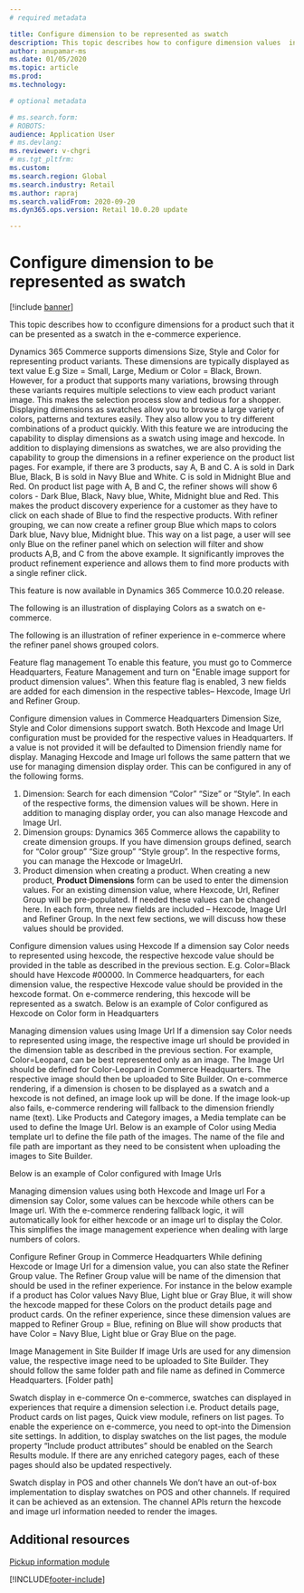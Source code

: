 ```yaml
---
# required metadata

title: Configure dimension to be represented as swatch 
description: This topic describes how to configure dimension values  in Commerce headquarters to be represented as a swatch
author: anupamar-ms
ms.date: 01/05/2020
ms.topic: article
ms.prod: 
ms.technology: 

# optional metadata

# ms.search.form: 
# ROBOTS: 
audience: Application User
# ms.devlang: 
ms.reviewer: v-chgri
# ms.tgt_pltfrm: 
ms.custom: 
ms.search.region: Global
ms.search.industry: Retail
ms.author: rapraj
ms.search.validFrom: 2020-09-20
ms.dyn365.ops.version: Retail 10.0.20 update

---
```


# Configure dimension to be represented as swatch 

[!include [banner](../../includes/banner.md)]

This topic describes how to cconfigure dimensions for a product such that it can be presented as a swatch in the e-commerce experience.

Dynamics 365 Commerce supports dimensions Size, Style and Color for representing product variants. These dimensions are typically displayed as text value E.g Size = Small, Large, Medium or Color = Black, Brown. However, for a product that supports many variations, browsing through these variants requires multiple selections to view each product variant image. This makes the selection process slow and tedious for a shopper.
Displaying dimensions as swatches allow you to browse a large variety of colors, patterns and textures easily. They also allow you to try different combinations of a product quickly. With this feature we are introducing the capability to display dimensions as a swatch using image and hexcode. 
In addition to displaying dimensions as swatches, we are also providing the capability to group the dimensions in a refiner experience on the product list pages.  For example, if there are 3 products, say A, B and C. A is sold in Dark Blue, Black, B is sold in Navy Blue and White. C is sold in Midnight Blue and Red. On product list page with A, B and C, the refiner shows will show 6 colors - Dark Blue, Black, Navy blue, White, Midnight blue and Red. This makes the product discovery experience for a customer as they have to click on each shade of Blue to find the respective products. With refiner grouping, we can now create a refiner group Blue which maps to colors Dark blue, Navy blue, Midnight blue. This way on a list  page,  a user will see only Blue on the refiner panel which on selection will filter and show products A,B, and C from the above example. It significantly improves the product refinement experience and allows them to find more products with a single refiner click. 


This feature is now available in Dynamics 365 Commerce 10.0.20 release.

The following is an illustration of displaying Colors as a swatch on e-commerce. 

The following is an illustration of refiner experience in e-commerce where the refiner panel shows grouped colors. 

Feature flag management
To enable this feature, you must go to Commerce Headquarters, Feature Management and turn on  "Enable image support for product dimension values".   When this feature flag is enabled, 3 new fields are added for each dimension in the respective tables– Hexcode, Image Url and Refiner Group. 

Configure dimension values in Commerce Headquarters
Dimension Size, Style and Color dimensions support swatch. Both Hexcode and Image Url configuration must be provided for the respective values in Headquarters. If a value is not provided it will be defaulted to Dimension friendly name for display.
Managing Hexcode and Image url follows the same pattern that we use for managing dimension display order. This can be configured in any of the following forms. 
1.	Dimension: Search for each dimension “Color” “Size” or “Style”. In each of the respective forms, the dimension values will be shown. Here in addition to managing display order, you can also manage Hexcode and Image Url. 
2.	Dimension groups: Dynamics 365 Commerce allows the capability to create dimension groups. If you have dimension groups defined, search for “Color group” “Size group” “Style group”. In the respective forms, you can manage the Hexcode or ImageUrl.
3.	Product dimension when creating a product. When creating a new product,  **Product Dimensions** form can be used to enter the dimension values. For an existing dimension value, where Hexcode, Url, Refiner Group will be pre-populated. If needed these values can be changed here. 
In each form, three new fields are included – Hexcode, Image Url and  Refiner Group. In the next few sections, we will discuss how these values should be provided.

Configure dimension values using Hexcode
If a dimension say Color needs to represented using hexcode, the respective hexcode value should be provided in the table as described in the previous section. E.g.  Color=Black should have Hexcode #00000. In Commerce headquarters, for each dimension value, the respective Hexcode value should be provided in the hexcode format. On e-commerce rendering, this hexcode will be represented as a swatch. 
Below is an example of Color configured as Hexcode on Color form in Headquarters

Managing dimension values using Image Url
If a dimension say Color needs to represented using image, the respective image url should be provided in the dimension table as described in the previous section.  For example, Color=Leopard, can be best represented only as an image. The Image Url should be defined for Color-Leopard in Commerce Headquarters. The respective image should then be uploaded to Site Builder. On e-commerce rendering, if a dimension is chosen to be displayed as a swatch and a hexcode is not defined, an image look up will be done. If the image look-up also fails, e-commerce rendering will fallback to the dimension friendly name (text).
Like Products and Category images, a Media template can be used to define the Image Url.  Below is an example of Color using Media template url to define the file path of the images. The name of the file and file path are important as they need to be consistent when uploading the images to Site Builder.

Below is an example of Color configured with Image Urls

Managing dimension values using both Hexcode and Image url
For a dimension say Color, some values can be hexcode while others can be Image url. With the e-commerce rendering fallback logic, it will automatically look for either hexcode or an image url to display the Color.  This simplifies the image management experience when dealing with large numbers of colors.

Configure Refiner Group in Commerce Headquarters
While defining Hexcode or Image Url for a dimension value, you can also state the Refiner Group value. The Refiner Group value will be name of the dimension that should be used in the refiner experience. For instance in the below example if a product has Color values Navy Blue, Light blue or Gray Blue, it will show the hexcode mapped for these Colors on the product details page and product cards. On the refiner experience, since these dimension values are mapped to Refiner Group = Blue, refining on Blue will show products that have Color = Navy Blue, Light blue or Gray Blue on the page.


Image Management in Site Builder
If image Urls are used for any dimension value, the respective image need to be uploaded to Site Builder. They should follow the same folder path and file name as defined in Commerce Headquarters. 
[Folder path]

Swatch display in e-commerce
On e-commerce, swatches can displayed in experiences that require a dimension selection i.e. Product details page, Product cards on list pages, Quick view module, refiners on list pages.
To enable the experience on e-commerce, you need to opt-into the Dimension site settings.
In addition, to display swatches on the list pages, the module property “Include product attributes” should be enabled on the Search Results module. If there are any enriched category pages, each of these pages should also be updated respectively. 

Swatch display in POS and other channels
We don’t have an out-of-box implementation to display swatches on POS and other channels. If required it can be achieved as an extension. The channel APIs return the hexcode and image url information needed to render the images.


## Additional resources

[Pickup information module](../pickup-info-module.md)


[!INCLUDE[footer-include](../../includes/footer-banner.md)]
